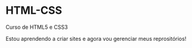 # HTML-CSS
 Curso de HTML5 e CSS3

 Estou aprendendo a criar sites e agora vou gerenciar meus reprositórios!
